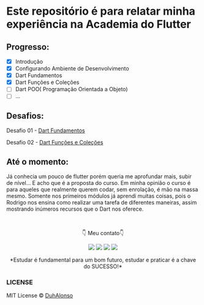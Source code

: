 # Este repositório é para relatar minha experiência na Academia do Flutter

## Progresso:
- [x] Introdução
- [x] Configurando Ambiente de Desenvolvimento
- [x] Dart Fundamentos
- [x] Dart Funções e Coleções
- [ ] Dart POO( Programação Orientada a Objeto)
- [ ] ...

## Desafios:
Desafio 01 -  [Dart Fundamentos](https://github.com/DuhAlonso/academia_do_flutter/blob/main/lib/desafios/desafio01.dart)

Desafio 02 -  [Dart Funções e Coleções](https://github.com/DuhAlonso/academia_do_flutter/blob/main/lib/desafios/desafio01.dart)

## Até o momento: 
Já conhecia um pouco de flutter porém queria me aprofundar mais, subir de nível... E acho que é a proposta do curso. Em minha opinião o curso é para aqueles que realmente querem codar, sem enrolação, é mão na massa mesmo. Somente nos primeiros módulos já aprendi muitas coisas, pois o Rodrigo nos ensina como realizar uma tarefa de diferentes maneiras, assim mostrando inúmeros recursos que o Dart nos oferece.

</br>

<p align="center">
👇  Meu contato👇 
  </p>
  <p align="center">
  <a href="https://instagram.com/duhalonsoo" target="_blank"><img src="https://img.shields.io/badge/-Instagram-%23E4405F?style=for-the-badge&logo=instagram&logoColor=white" target="_blank"></a>
  <a href="https://t.me/duhalonso" target="_blank"><img src="https://img.shields.io/badge/Telegram-2CA5E0?style=for-the-badge&logo=telegram&logoColor=white" target="_blank"></a> 
  <a href = "mailto:duhalonso.dev@gmail.com"><img src="https://img.shields.io/badge/-Gmail-%23333?style=for-the-badge&logo=gmail&logoColor=white" target="_blank"></a>
  <a href="https://www.linkedin.com/in/eduardo-alonso-685509b7" target="_blank"><img src="https://img.shields.io/badge/-LinkedIn-%230077B5?style=for-the-badge&logo=linkedin&logoColor=white" target="_blank"></a> 
</p>
<p align="center">
 *Estudar é fundamental para um bom futuro, estudar e praticar é a chave do SUCESSO!*

</p>

### LICENSE
MIT License © [DuhAlonso](https://github.com/DuhAlonso/basic_app_request_api/blob/master/LICENSE.md)